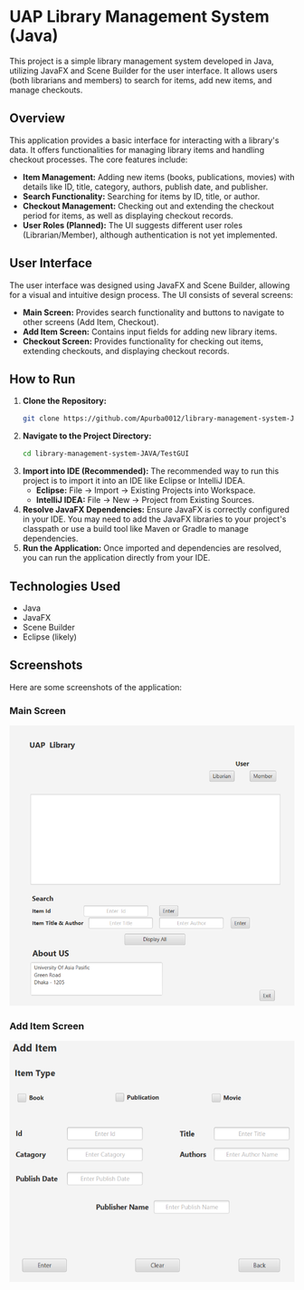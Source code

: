 # UAP Library Management System (Java)

This project is a simple library management system developed in Java, utilizing JavaFX and Scene Builder for the user interface. It allows users (both librarians and members) to search for items, add new items, and manage checkouts.

## Overview

This application provides a basic interface for interacting with a library's data. It offers functionalities for managing library items and handling checkout processes. The core features include:

*   **Item Management:** Adding new items (books, publications, movies) with details like ID, title, category, authors, publish date, and publisher.
*   **Search Functionality:** Searching for items by ID, title, or author.
*   **Checkout Management:** Checking out and extending the checkout period for items, as well as displaying checkout records.
*   **User Roles (Planned):** The UI suggests different user roles (Librarian/Member), although authentication is not yet implemented.

## User Interface

The user interface was designed using JavaFX and Scene Builder, allowing for a visual and intuitive design process. The UI consists of several screens:

*   **Main Screen:** Provides search functionality and buttons to navigate to other screens (Add Item, Checkout).
*   **Add Item Screen:** Contains input fields for adding new library items.
*   **Checkout Screen:** Provides functionality for checking out items, extending checkouts, and displaying checkout records.

## How to Run

1.  **Clone the Repository:**
    ```bash
    git clone https://github.com/Apurba0012/library-management-system-JAVA
    ```
2.  **Navigate to the Project Directory:**
    ```bash
    cd library-management-system-JAVA/TestGUI
    ```
3.  **Import into IDE (Recommended):** The recommended way to run this project is to import it into an IDE like Eclipse or IntelliJ IDEA.
    *   **Eclipse:** File -> Import -> Existing Projects into Workspace.
    *   **IntelliJ IDEA:** File -> New -> Project from Existing Sources.
4.  **Resolve JavaFX Dependencies:** Ensure JavaFX is correctly configured in your IDE. You may need to add the JavaFX libraries to your project's classpath or use a build tool like Maven or Gradle to manage dependencies.
5.  **Run the Application:** Once imported and dependencies are resolved, you can run the application directly from your IDE.

## Technologies Used

*   Java
*   JavaFX
*   Scene Builder
*   Eclipse (likely)
## Screenshots

Here are some screenshots of the application:

### Main Screen

![Home Page](images/home.png)

### Add Item Screen

![Add Item Page](images/addItem.png)
